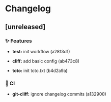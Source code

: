 # Changelog

## [unreleased]


### ✨ Features


* **test:** init workflow (a2813d1)

* **cliff:** add basic config (ab473c8)

* **toto:** init toto.txt (b4d2a9a)


### 👷 CI


* **git-cliff:** ignore changelog commits (a132900)


